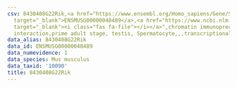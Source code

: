 ```yaml
---
csv: 8430408G22Rik,<a href="https://www.ensembl.org/Homo_sapiens/Gene/Summary?db=core;g=ENSMUSG00000048489"
  target="_blank">ENSMUSG00000048489</a>,<a href="https://www.ncbi.nlm.nih.gov/pubmed/25450459"
  target="_blank"><i class="fas fa-file"></i></a>",chromatin immunoprecipitation assay,direct
  interaction,prime adult stage, testis, Spermatocyte,,,transcriptional regulation,
data_alias: 8430408G22Rik
data_id: ENSMUSG00000048489
data_numevidence: 1
data_species: Mus musculus
data_taxid: '10090'
title: 8430408G22Rik
---
```

